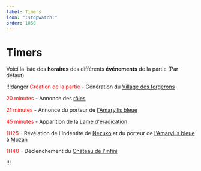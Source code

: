 ```yaml
---
label: Timers
icon: ":stopwatch:"
order: 1050
---
```


# Timers


Voici la liste des **horaires** des différents **événements** de la partie (Par défaut)

!!!danger
<d style="color:red;"> Création de la partie </d> - Génération du [Village des forgerons](./village)

<d style="color:red;"> 20 minutes </d> - Annonce des [rôles](../roles)

<d style="color:red;"> 21 minutes </d> - Annonce du porteur de [l'Amaryllis bleue](./ab)

<d style="color:red;"> 45 minutes </d> - Apparition de la [Lame d'éradication](./eradication)

<d style="color:red;"> 1H25 </d> - Révélation de l'indentité de [Nezuko](../roles/slayer/nezuko) et du porteur de [l'Amaryllis bleue](./ab) à [Muzan](../roles/demon/muzan)

<d style="color:red;"> 1H40 </d> - Déclenchement du [Château de l'infini](./cdi)

!!!
